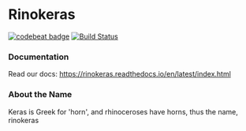 # Rinokeras
[![codebeat badge](https://codebeat.co/badges/4a559a76-5b91-4ca5-9a13-7264f024430c)](https://codebeat.co/projects/github-com-cannylab-rinokeras-master)
[![Build Status](https://travis-ci.org/CannyLab/rinokeras.svg?branch=master)](https://travis-ci.org/CannyLab/rinokeras)

### Documentation

Read our docs: https://rinokeras.readthedocs.io/en/latest/index.html

### About the Name

Keras is Greek for 'horn', and rhinoceroses have horns, thus the name, rinokeras 
